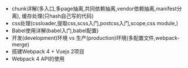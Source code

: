 - chunk详解(多入口,多page抽离,共同依赖抽离,vendor依赖抽离,manifest分离), 缓存处理(只hash自己写的代码)
- css处理(cssloader,提取css,scss入门,postcss入门,scope,css module,)
- Babel使用详解(babel入门,babel配置)
- 开发(development)环境 vs 生产(production)环境(多配置文件,webpack-merge)
- 搭建Webpack 4 + Vuejs 2项目
- Webpack 4 API的使用
